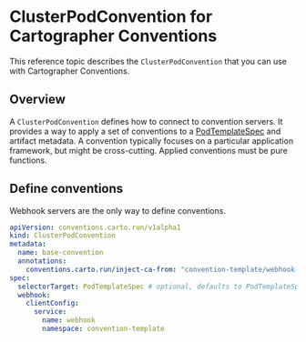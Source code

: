 # ClusterPodConvention for Cartographer Conventions

This reference topic describes the `ClusterPodConvention` that you can use with Cartographer
Conventions.

## Overview

A `ClusterPodConvention` defines how to connect to convention servers. It provides a way to apply a
set of conventions to a
[PodTemplateSpec](https://kubernetes.io/docs/reference/kubernetes-api/workload-resources/pod-template-v1/#PodTemplateSpec)
and artifact metadata. A convention typically focuses on a particular application framework, but
might be cross-cutting. Applied conventions must be pure functions.

## Define conventions

Webhook servers are the only way to define conventions.

```yaml
apiVersion: conventions.carto.run/v1alpha1
kind: ClusterPodConvention
metadata:
  name: base-convention
  annotations:
    conventions.carto.run/inject-ca-from: "convention-template/webhook-cert"
spec:
  selectorTarget: PodTemplateSpec # optional, defaults to PodTemplateSpec; field options include PodTemplateSpec|PodIntent
  webhook:
    clientConfig:
      service:
        name: webhook
        namespace: convention-template
```
